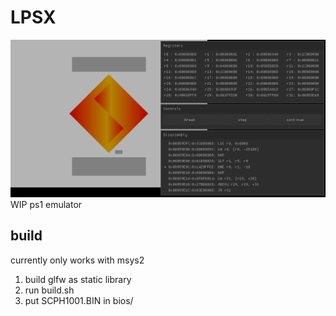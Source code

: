 # LPSX
![](screenshot.png)
WIP ps1 emulator


## build
currently only works with msys2
1. build glfw as static library
2. run build.sh
3. put SCPH1001.BIN in bios/
